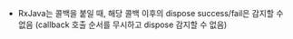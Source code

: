 - RxJava는 콜백을 붙일 때, 해당 콜백 이후의 dispose success/fail은 감지할 수 없음 (callback 호출 순서를 무시하고 dispose 감지할 수 없음)
